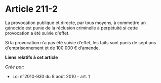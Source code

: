 # Article 211-2

La provocation publique et directe, par tous moyens, à commettre un génocide est punie de la réclusion criminelle à
perpétuité si cette provocation a été suivie d'effet. 

Si la provocation n'a pas été suivie d'effet, les faits sont punis de sept ans d'emprisonnement et de 100 000 € d'amende.

**Liens relatifs à cet article**

_Créé par_:

  - Loi n°2010-930 du 9 août 2010 - art. 1
